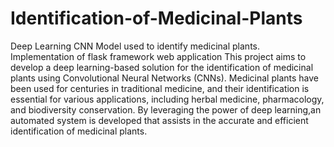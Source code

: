 # Identification-of-Medicinal-Plants
Deep Learning CNN Model used to identify medicinal plants. Implementation of flask framework web application
This project aims to develop a deep learning-based solution for the identification of medicinal plants using Convolutional Neural Networks (CNNs). 
Medicinal plants have been used for centuries in traditional medicine, and their identification is essential for various applications, including herbal medicine, pharmacology, and biodiversity conservation. 
By leveraging the power of deep learning,an automated system is developed that assists in the accurate and efficient identification of medicinal plants.
